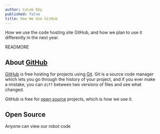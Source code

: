```yaml
---
author: Caleb Eby
published: false
title: How We Use GitHub
---
```

How we use the code hosting site GitHub, and how we plan to use it differently in the next year.

READMORE

## About [GitHub](https://github.com)
[GitHub](https://github.com) is free hosting for projects using [Git](https://git-scm.com/). Git is a source code manager which lets you go through the history of your project, and if you ever make a mistake, you can `diff` between two versions of files and see what changed.

GitHub is free for [open source](https://opensource.com/resources/what-open-source) projects, which is how we use it.

## Open Source
Anyone can view our robot code